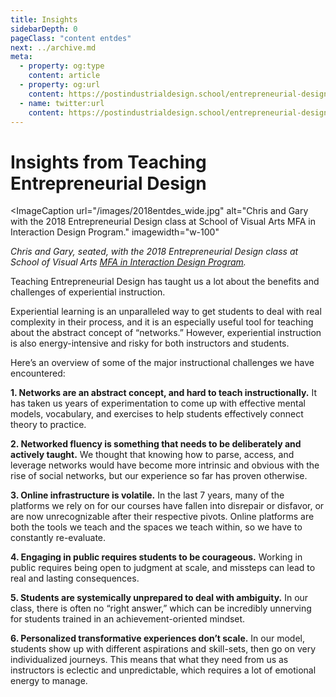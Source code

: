 ```yaml
---
title: Insights
sidebarDepth: 0
pageClass: "content entdes"
next: ../archive.md
meta:
  - property: og:type
    content: article  
  - property: og:url
    content: https://postindustrialdesign.school/entrepreneurial-design/insights/
  - name: twitter:url
    content: https://postindustrialdesign.school/entrepreneurial-design/insights/
---
```


# Insights from Teaching Entrepreneurial Design

<ImageCaption
 url="/images/2018entdes_wide.jpg"
 alt="Chris and Gary with the 2018 Entrepreneurial Design class at School of Visual Arts MFA in Interaction Design Program."
 imagewidth="w-100"
 >

 *Chris and Gary, seated, with the 2018 Entrepreneurial Design class at School of Visual Arts [MFA in Interaction Design Program](http://interactiondesign.sva.edu).*

</ImageCaption>


Teaching Entrepreneurial Design has taught us a lot about the benefits and challenges of experiential instruction.

Experiential learning is an unparalleled way to get students to deal with real complexity in their process, and it is an especially useful tool for teaching about the abstract concept of “networks.” However, experiential instruction is also energy-intensive and risky for both instructors and students.

Here’s an overview of some of the major instructional challenges we have encountered:

**1. Networks are an abstract concept, and hard to teach instructionally.** It has taken us years of experimentation to come up with effective mental models, vocabulary, and exercises to help students effectively connect theory to practice.

**2. Networked fluency is something that needs to be deliberately and actively taught.** We thought that knowing how to parse, access, and leverage networks would have become more intrinsic and obvious with the rise of social networks, but our experience so far has proven otherwise.

**3. Online infrastructure is volatile.** In the last 7 years, many of the platforms we rely on for our courses have fallen into disrepair or disfavor, or are now unrecognizable after their respective pivots. Online platforms are both the tools we teach and the spaces we teach within, so we have to constantly re-evaluate.

**4. Engaging in public requires students to be courageous.** Working in public requires being open to judgment at scale, and missteps can lead to real and lasting consequences.

**5. Students are systemically unprepared to deal with ambiguity.** In our class, there is often no “right answer,” which can be incredibly unnerving for students trained in an achievement-oriented mindset.

**6. Personalized transformative experiences don’t scale.** In our model, students show up with different aspirations and skill-sets, then go on very individualized journeys. This means that what they need from us as instructors is eclectic and unpredictable, which requires a lot of emotional energy to manage.

<Highlight/>
